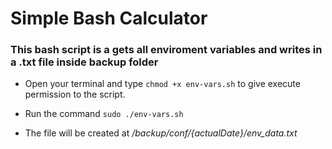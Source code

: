 # Simple Bash Calculator

### This bash script is a gets all enviroment variables and writes in a .txt file inside backup folder

- Open your terminal and type ```chmod +x env-vars.sh``` to give execute permission to the script.

- Run the command ```sudo ./env-vars.sh```

- The file will be created at */backup/conf/{actualDate}/env_data.txt* 

